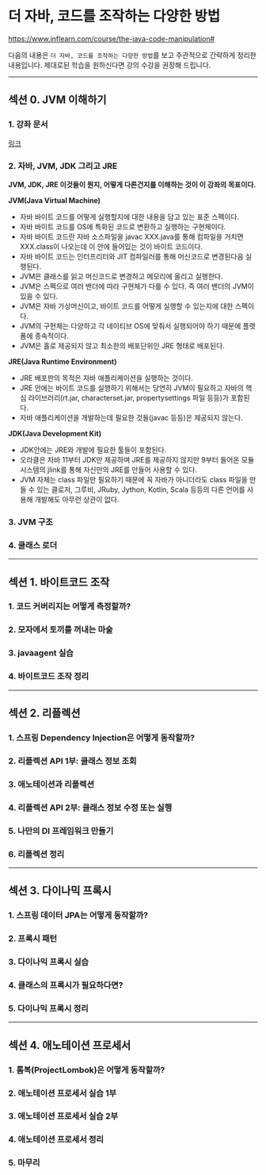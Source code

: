 # 더 자바, 코드를 조작하는 다양한 방법

https://www.inflearn.com/course/the-java-code-manipulation#

다음의 내용은 `더 자바, 코드를 조작하는 다양한 방법`를 보고 주관적으로 간략하게 정리한 내용입니다. 제대로된 학습을 원하신다면 강의 수강을 권장해 드립니다.

---

## 섹션 0. JVM 이해하기

### 1. 강좌 문서

[링크](더%20자바,%20코드를%20조작하는%20다양한%20방법.pdf)

### 2. 자바, JVM, JDK 그리고 JRE

**JVM, JDK, JRE 이것들이 뭔지, 어떻게 다른건지를 이해하는 것이 이 강좌의 목표이다.**

**JVM(Java Virtual Machine)**

* 자바 바이트 코드를 어떻게 실행할지에 대한 내용을 담고 있는 표준 스펙이다.
* 자바 바이트 코드를 OS에 특화된 코드로 변환하고 실행하는 구현체이다.
* 자바 바이트 코드란 자바 소스파일을 javac XXX.java를 통해 컴파일을 거치면 XXX.class이 나오는데 이 안에 들어있는 것이 바이트 코드이다.
* 자바 바이트 코드는 인터프리터와 JIT 컴파일러를 통해 머신코드로 변경된다음 실행된다.
* JVM은 클래스를 읽고 머신코드로 변경하고 메모리에 올리고 실행한다.
* JVM은 스펙으로 여러 밴더에 따라 구현체가 다를 수 있다. 즉 여러 밴더의 JVM이 있을 수 있다.
* JVM은 자바 가상머신이고, 바이트 코드를 어떻게 실행할 수 있는지에 대한 스펙이다.
* JVM의 구현체는 다양하고 각 네이티브 OS에 맞춰서 실행되어야 하기 때문에 플랫폼에 종속적이다.
* JVM은 홀로 제공되지 않고 최소한의 배포단위인 JRE 형태로 배포된다.

**JRE(Java Runtime Environment)**

* JRE 배포판의 목적은 자바 애플리케이션을 실행하는 것이다.
* JRE 안에는 바이트 코드를 실행하기 위해서는 당연히 JVM이 필요하고 자바의 핵심 라이브러리(rt.jar, characterset.jar, propertysettings 파일 등등)가 포함된다.
* 자바 애플리케이션을 개발하는데 필요한 것들(javac 등등)은 제공되지 않는다.

**JDK(Java Development Kit)**

* JDK안에는 JRE와 개발에 필요한 툴들이 포함된다.
* 오라클은 자바 11부터 JDK만 제공하며 JRE를 제공하지 않지만 9부터 들어온 모듈 시스템의 jlink를 통해 자신만의 JRE를 만들어 사용할 수 있다.
* JVM 자체는 class 파일만 필요하기 때문에 꼭 자바가 아니더라도 class 파일을 만들 수 있는 클로저, 그루비, JRuby, Jython, Kotlin, Scala 등등의 다른 언어를 사용해 개발해도 아무런 상관이 없다.

### 3. JVM 구조

### 4. 클래스 로더

---

## 섹션 1. 바이트코드 조작

### 1. 코드 커버리지는 어떻게 측정할까?

### 2. 모자에서 토끼를 꺼내는 마술

### 3. javaagent 실습

### 4. 바이트코드 조작 정리

---

## 섹션 2. 리플렉션

### 1. 스프링 Dependency Injection은 어떻게 동작할까?

### 2. 리플렉션 API 1부: 클래스 정보 조회

### 3. 애노테이션과 리플렉션

### 4. 리플렉션 API 2부: 클래스 정보 수정 또는 실행

### 5. 나만의 DI 프레임워크 만들기

### 6. 리플렉션 정리

---

## 섹션 3. 다이나믹 프록시

### 1. 스프링 데이터 JPA는 어떻게 동작할까?

### 2. 프록시 패턴

### 3. 다이나믹 프록시 실습

### 4. 클래스의 프록시가 필요하다면?

### 5. 다이나믹 프록시 정리

---

## 섹션 4. 애노테이션 프로세서

### 1. 롬복(ProjectLombok)은 어떻게 동작할까?

### 2. 애노테이션 프로세서 실습 1부

### 3. 애노테이션 프로세서 실습 2부

### 4. 애노테이션 프로세서 정리

### 5. 마무리
